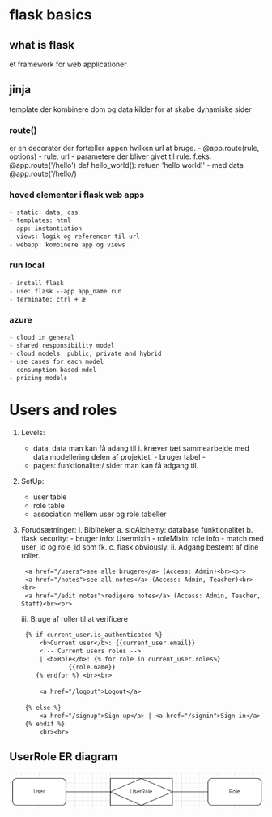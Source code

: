 # flask basics 
## what is flask
et framework for web applicationer
## jinja
template der kombinere dom og data kilder for at skabe dynamiske sider
### route()
er en decorator der fortæller appen hvilken url at bruge. 
    - @app.route(rule, options)
    - rule: url
    - parametere der bliver givet til rule.
    f.eks. @app.route('/hello')
        def hello_world():
            retuen 'hello world!'
    - med data 
        @app.route('/hello/)
### hoved elementer i flask web apps
    - static: data, css 
    - templates: html
    - app: instantiation
    - views: logik og referencer til url
    - webapp: kombinere app og views 
### run local
    - install flask 
    - use: flask --app app_name run
    - terminate: ctrl + æ
### azure
    - cloud in general
    - shared responsibility model
    - cloud models: public, private and hybrid
    - use cases for each model
    - consumption based mdel 
    - pricing models
# Users and roles 
1. Levels: 
	- data: data man kan få adang til 
		i. kræver tæt sammearbejde med data modellering delen af projektet. 
			- bruger tabel
			- 
	- pages: funktionalitet/ sider man kan få adgang til. 
2. SetUp: 
	- user table
	- role table 
	- association mellem user og role tabeller
3. Forudsætninger: 
	i. Bibliteker
		a. slqAlchemy: database funktionalitet
		b. flask security: 
			- bruger info: Usermixin 
			- roleMixin: role info
			- match med user_id og role_id som fk. 
		c. flask obviously. 
	ii. Adgang bestemt af dine roller. 
		
		
		<a href="/users">see alle brugere</a> (Access: Admin)<br><br>
		<a href="/notes">see all notes</a> (Access: Admin, Teacher)<br><br>
		<a href="/edit notes">redigere notes</a> (Access: Admin, Teacher, Staff)<br><br>
	iii. Bruge af roller til at verificere
		
		{% if current_user.is_authenticated %}
			<b>Current user</b>: {{current_user.email}}
			<!-- Current users roles --> 
			| <b>Role</b>: {% for role in current_user.roles%}
                    {{role.name}}
           {% endfor %} <br><br>
	
			<a href="/logout">Logout</a>
		
		{% else %}
			<a href="/signup">Sign up</a> | <a href="/signin">Sign in</a>
		{% endif %}
			<br><br>

## UserRole ER diagram 
![userRole Img](img/UserRole.PNG)